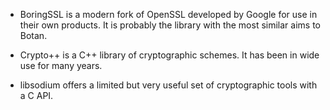 * BoringSSL is a modern fork of OpenSSL developed by Google for use in their own products. It is probably the library with the most similar aims to Botan.

* Crypto++ is a C++ library of cryptographic schemes. It has been in wide use for many years.

* libsodium offers a limited but very useful set of cryptographic tools with a C API.